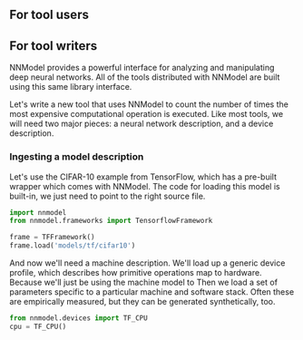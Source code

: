 
## For tool users



## For tool writers

NNModel provides a powerful interface for analyzing and manipulating deep neural networks.
All of the tools distributed with NNModel are built using this same library interface.

Let's write a new tool that uses NNModel to count the number of times the most expensive computational operation is executed.
Like most tools, we will need two major pieces: a neural network description, and a device description.

### Ingesting a model description

Let's use the CIFAR-10 example from TensorFlow, which has a pre-built wrapper which comes with NNModel.
The code for loading this model is built-in, we just need to point to the right source file.

```python
import nnmodel
from nnmodel.frameworks import TensorflowFramework

frame = TFFramework()
frame.load('models/tf/cifar10')
```

And now we'll need a machine description.
We'll load up a generic device profile, which describes how primitive operations map to hardware.
Because we'll just be using the machine model to
Then we load a set of parameters specific to a particular machine and software stack.
Often these are empirically measured, but they can be generated synthetically, too.

```python
from nnmodel.devices import TF_CPU
cpu = TF_CPU()
```
